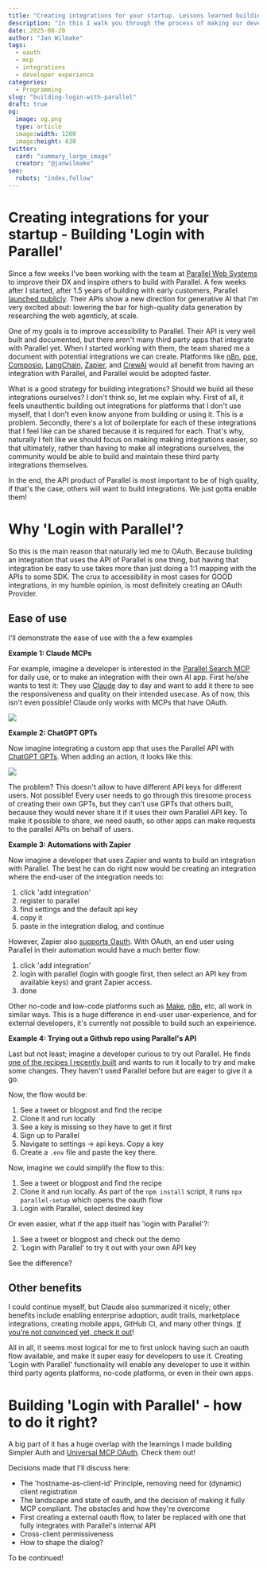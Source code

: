```yaml
---
title: "Creating integrations for your startup. Lessons learned building 'Login with Parallel'"
description: "In this I walk you through the process of making our developer product more accessible. The key to accessibility is integrations. The key to integrations is building an easy to use oauth provider."
date: 2025-08-20
author: "Jan Wilmake"
tags:
  - oauth
  - mcp
  - integrations
  - developer experience
categories:
  - Programming
slug: "building-login-with-parallel"
draft: true
og:
  image: og.png
  type: article
  image:width: 1200
  image:height: 630
twitter:
  card: "summary_large_image"
  creator: "@janwilmake"
seo:
  robots: "index,follow"
---
```


# Creating integrations for your startup - Building 'Login with Parallel'

Since a few weeks I've been working with the team at [Parallel Web Systems](https://parallel.ai) to improve their DX and inspire others to build with Parallel. A few weeks after I started, after 1.5 years of building with early customers, Parallel [launched publicly](https://parallel.ai/blog/introducing-parallel). Their APIs show a new direction for generative AI that I'm very excited about: lowering the bar for high-quality data generation by researching the web agenticly, at scale.

One of my goals is to improve accessibility to Parallel. Their API is very well built and documented, but there aren't many third party apps that integrate with Parallel yet. When I started working with them, the team shared me a document with potential integrations we can create. Platforms like [n8n](https://n8n.io), [poe](https://poe.com), [Composio](https://composio.dev), [LangChain](https://langchain.com), [Zapier](https://zapier.com), and [CrewAI](https://crewai.com) would all benefit from having an integration with Parallel, and Parallel would be adopted faster.

What is a good strategy for building integrations? Should we build all these integrations ourselves? I don't think so, let me explain why. First of all, it feels unauthentic building out integrations for platforms that I don't use myself, that I don't even know anyone from building or using it. This is a problem. Secondly, there's a lot of boilerplate for each of these integrations that I feel like can be shared because it is required for each. That's why, naturally I felt like we should focus on making making integrations easier, so that ultimately, rather than having to make all integrations ourselves, the community would be able to build and maintain these third party integrations themselves.

In the end, the API product of Parallel is most important to be of high quality, if that's the case, others will want to build integrations. We just gotta enable them!

# Why 'Login with Parallel'?

So this is the main reason that naturally led me to OAuth. Because building an integration that uses the API of Parallel is one thing, but having that integration be easy to use takes more than just doing a 1:1 mapping with the APIs to some SDK. The crux to accessibility in most cases for GOOD integrations, in my humble opinion, is most definitely creating an OAuth Provider.

## Ease of use

I'll demonstrate the ease of use with the a few examples

**Example 1: Claude MCPs**

For example, imagine a developer is interested in the [Parallel Search MCP](https://parallel.ai/blog/search-mcp-server) for daily use, or to make an integration with their own AI app. First he/she wants to test it: They use [Claude](https://claude.ai) day to day and want to add it there to see the responsiveness and quality on their intended usecase. As of now, this isn't even possible! Claude only works with MCPs that have OAuth.

![](ant-claude.png)

**Example 2: ChatGPT GPTs**

Now imagine integrating a custom app that uses the Parallel API with [ChatGPT GPTs](https://chatgpt.com/gpts). When adding an action, it looks like this:

![](oai-gpts.png)

The problem? This doesn't allow to have different API keys for different users. Not possible! Every user needs to go through this tiresome process of creating their own GPTs, but they can't use GPTs that others built, because they would never share it if it uses their own Parallel API key. To make it possible to share, we need oauth, so other apps can make requests to the parallel APIs on behalf of users.

**Example 3: Automations with Zapier**

Now imagine a developer that uses Zapier and wants to build an integration with Parallel. The best he can do right now would be creating an integration where the end-user of the integration needs to:

1. click 'add integration'
2. register to parallel
3. find settings and the default api key
4. copy it
5. paste in the integration dialog, and continue

However, Zapier also [supports Oauth](https://docs.zapier.com/platform/build/oauth). With OAuth, an end user using Parallel in their automation would have a much better flow:

1. click 'add integration'
2. login with parallel (login with google first, then select an API key from available keys) and grant Zapier access.
3. done

Other no-code and low-code platforms such as [Make](https://make.com), [n8n](https://n8n.io), etc, all work in similar ways. This is a huge difference in end-user user-experience, and for external developers, it's currently not possible to build such an expeirience.

**Example 4: Trying out a Github repo using Parallel's API**

Last but not least; imagine a developer curious to try out Parallel. He finds [one of the recipes I recently built](https://github.com/janwilmake/parallel-tasks-sse) and wants to run it locally to try and make some changes. They haven't used Parallel before but are eager to give it a go.

Now, the flow would be:

1. See a tweet or blogpost and find the recipe
2. Clone it and run locally
3. See a key is missing so they have to get it first
4. Sign up to Parallel
5. Navigate to settings -> api keys. Copy a key
6. Create a `.env` file and paste the key there.

Now, imagine we could simplify the flow to this:

1. See a tweet or blogpost and find the recipe
2. Clone it and run locally. As part of the `npm install` script, it runs `npx parallel-setup` which opens the oauth flow
3. Login with Parallel, select desired key

Or even easier, what if the app itself has 'login with Parallel'?:

1. See a tweet or blogpost and check out the demo
2. 'Login with Parallel' to try it out with your own API key

See the difference?

<!-- why subject the user to all these complications when the oauth protocol beautifully solves it for us? -->

## Other benefits

I could continue myself, but Claude also summarized it nicely; other benefits include enabling enterprise adoption, audit trails, marketplace integrations, creating mobile apps, GitHub CI, and many other things. [If you're not convinced yet, check it out](https://letmeprompt.com/this-is-a-blog-inten-a2x0360)!

All in all, it seems most logical for me to first unlock having such an oauth flow available, and make it super easy for developers to use it. Creating 'Login with Parallel' functionality will enable any developer to use it within third party agents platforms, no-code platforms, or even in their own apps.

# Building 'Login with Parallel' - how to do it right?

A big part of it has a huge overlap with the learnings I made building Simpler Auth and [Universal MCP OAuth](https://github.com/janwilmake/universal-mcp-oauth). Check them out!

Decisions made that I'll discuss here:

- The 'hostname-as-client-id' Principle, removing need for (dynamic) client registration
- The landscape and state of oauth, and the decision of making it fully MCP compliant. The obstacles and how they're overcome
- First creating a external oauth flow, to later be replaced with one that fully integrates with Parallel's internal API
- Cross-client permissiveness
- How to shape the dialog?

To be continued!
